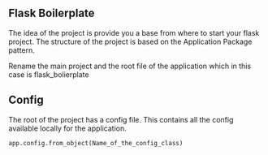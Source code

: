 ## Flask Boilerplate
The idea of the project is provide you a base from where to start your flask project. The structure of the project is based on the Application Package pattern.

Rename the main project and the root file of the application which in this case is flask_bolierplate

## Config
The root of the project has a config file. This contains all the config available locally for the application.

`app.config.from_object(Name_of_the_config_class)`